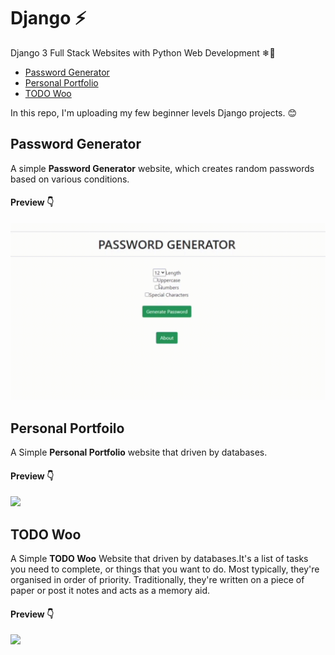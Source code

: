 # Django ⚡
Django 3 Full Stack Websites with Python Web Development ❄🗽

- [Password Generator](#password-generator)
- [Personal Portfolio](#personal-portfoilo)
- [TODO Woo](#todo-woo)

In this repo, I'm uploading my few beginner levels Django projects. 😊 

## Password Generator

A simple **Password Generator** website, which creates random passwords based on various conditions.

#### Preview 👇

<img width="650" src="https://github.com/Ruhul12/Django/blob/main/gif_previews/password_generator.gif">

## Personal Portfoilo

A Simple **Personal Portfolio** website that driven by databases.

#### Preview 👇

<img width="650" src="https://github.com/Ruhul12/Django/blob/main/gif_previews/portfolio.gif">

## TODO Woo

A Simple **TODO Woo** Website that driven by databases.It's a list of tasks you need to complete, or things that you want to do. Most typically, they're organised in order of priority. Traditionally, they're written on a piece of paper or post it notes and acts as a memory aid.

#### Preview 👇

<img width="650" src="https://github.com/Ruhul12/Django/blob/main/gif_previews/portfolio.gif">
